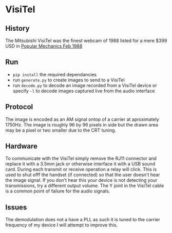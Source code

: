 # VisiTel
## History
The Mitsubishi VisiTel was the finest webcam of 1988 listed for a mere $399 USD in [Popular Mechanics Feb 1988](https://books.google.com/books?id=HOQDAAAAMBAJ&lpg=PA50&ots=tzSafLrM-K&dq=visitel%20mitsubishi&pg=PA50#v=onepage&q=visitel%20mitsubishi&f=false)

## Run
* `pip install` the required dependancies 
* run `generate.py` to create images to send to a VisiTel
* run `decode.py` to decode an image recorded from a VisiTel device or specify `-l` to decode images captured live from the audio interface

## Protocol
The image is encoded as an AM signal ontop of a carrier at aproximately 1750Hz. The image is roughly 96 by 96 pixels in side but the drawn area may be a pixel or two smaller due to the CRT tuning.

## Hardware
To communicate with the VisiTel simply remove the RJ11 connector and replace it with a 3.5mm jack or otherwise interface it with a USB sound card. During each transmit or receive operation a relay will click. This is used to shut offf the handset (if connected) so that the user doesn't hear the image signal. If you don't hear this your device is not detecting your transmissions, try a different output volume. The Y joint in the VisiTel cable is a common point of failure for the audio signals.

## Issues
The demodulation does not a have a PLL as such it is tuned to the carrier frequency of my device I will attempt to improve this.

